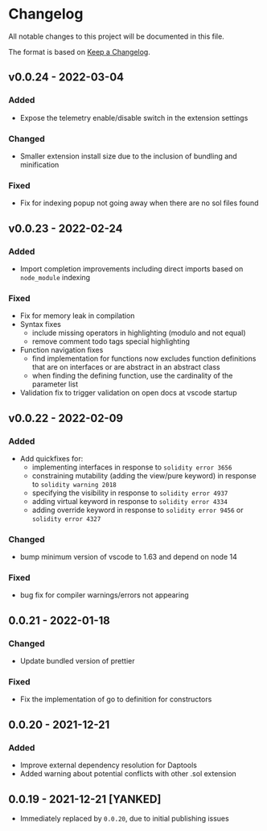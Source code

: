 # Changelog

All notable changes to this project will be documented in this file.

The format is based on [Keep a Changelog](https://keepachangelog.com/en/1.0.0/).

## v0.0.24 - 2022-03-04

### Added

- Expose the telemetry enable/disable switch in the extension settings

### Changed

- Smaller extension install size due to the inclusion of bundling and minification

### Fixed

- Fix for indexing popup not going away when there are no sol files found

## v0.0.23 - 2022-02-24

### Added

- Import completion improvements including direct imports based on `node_module` indexing

### Fixed

- Fix for memory leak in compilation
- Syntax fixes
  - include missing operators in highlighting (modulo and not equal)
  - remove comment todo tags special highlighting
- Function navigation fixes
  - find implementation for functions now excludes function definitions that are on interfaces or are abstract in an abstract class
  - when finding the defining function, use the cardinality of the parameter list
- Validation fix to trigger validation on open docs at vscode startup

## v0.0.22 - 2022-02-09

### Added

- Add quickfixes for:
  - implementing interfaces in response to `solidity error 3656`
  - constraining mutability (adding the view/pure keyword) in response to `solidity warning 2018`
  - specifying the visibility in response to `solidity error 4937`
  - adding virtual keyword in response to `solidity error 4334`
  - adding override keyword in response to `solidity error 9456` or `solidity error 4327`

### Changed

- bump minimum version of vscode to 1.63 and depend on node 14

### Fixed

- bug fix for compiler warnings/errors not appearing

## 0.0.21 - 2022-01-18

### Changed

- Update bundled version of prettier

### Fixed

- Fix the implementation of go to definition for constructors

## 0.0.20 - 2021-12-21

### Added

- Improve external dependency resolution for Daptools
- Added warning about potential conflicts with other .sol extension

## 0.0.19 - 2021-12-21 [YANKED]

- Immediately replaced by `0.0.20`, due to initial publishing issues
